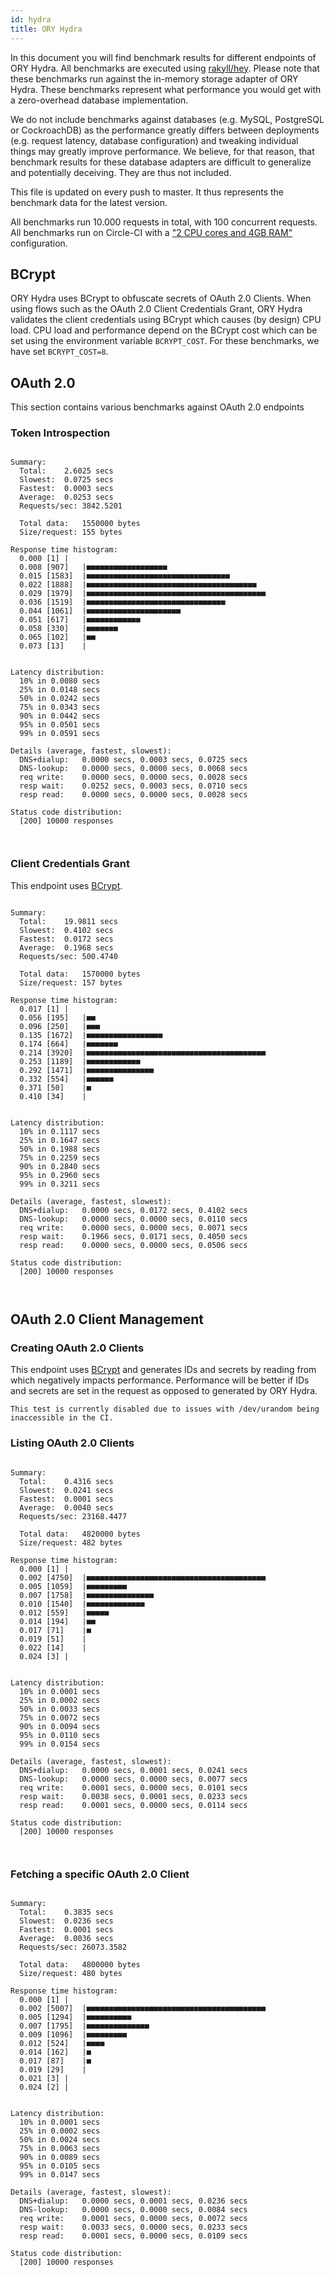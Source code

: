 ```yaml
---
id: hydra
title: ORY Hydra
---
```


In this document you will find benchmark results for different endpoints of ORY Hydra. All benchmarks are executed
using [rakyll/hey](https://github.com/rakyll/hey). Please note that these benchmarks run against the in-memory storage
adapter of ORY Hydra. These benchmarks represent what performance you would get with a zero-overhead database implementation.

We do not include benchmarks against databases (e.g. MySQL, PostgreSQL or CockroachDB) as the performance greatly differs between
deployments (e.g. request latency, database configuration) and tweaking individual things may greatly improve performance.
We believe, for that reason, that benchmark results for these database adapters are difficult to generalize and potentially
deceiving. They are thus not included.

This file is updated on every push to master. It thus represents the benchmark data for the latest version.

All benchmarks run 10.000 requests in total, with 100 concurrent requests. All benchmarks run on Circle-CI with a
["2 CPU cores and 4GB RAM"](https://support.circleci.com/hc/en-us/articles/360000489307-Why-do-my-tests-take-longer-to-run-on-CircleCI-than-locally-)
configuration.

## BCrypt

ORY Hydra uses BCrypt to obfuscate secrets of OAuth 2.0 Clients. When using flows such as the OAuth 2.0 Client Credentials
Grant, ORY Hydra validates the client credentials using BCrypt which causes (by design) CPU load. CPU load and performance
depend on the BCrypt cost which can be set using the environment variable `BCRYPT_COST`. For these benchmarks,
we have set `BCRYPT_COST=8`.

## OAuth 2.0

This section contains various benchmarks against OAuth 2.0 endpoints

### Token Introspection

```

Summary:
  Total:	2.6025 secs
  Slowest:	0.0725 secs
  Fastest:	0.0003 secs
  Average:	0.0253 secs
  Requests/sec:	3842.5201
  
  Total data:	1550000 bytes
  Size/request:	155 bytes

Response time histogram:
  0.000 [1]	|
  0.008 [907]	|■■■■■■■■■■■■■■■■■■
  0.015 [1583]	|■■■■■■■■■■■■■■■■■■■■■■■■■■■■■■■■
  0.022 [1888]	|■■■■■■■■■■■■■■■■■■■■■■■■■■■■■■■■■■■■■■
  0.029 [1979]	|■■■■■■■■■■■■■■■■■■■■■■■■■■■■■■■■■■■■■■■■
  0.036 [1519]	|■■■■■■■■■■■■■■■■■■■■■■■■■■■■■■■
  0.044 [1061]	|■■■■■■■■■■■■■■■■■■■■■
  0.051 [617]	|■■■■■■■■■■■■
  0.058 [330]	|■■■■■■■
  0.065 [102]	|■■
  0.073 [13]	|


Latency distribution:
  10% in 0.0080 secs
  25% in 0.0148 secs
  50% in 0.0242 secs
  75% in 0.0343 secs
  90% in 0.0442 secs
  95% in 0.0501 secs
  99% in 0.0591 secs

Details (average, fastest, slowest):
  DNS+dialup:	0.0000 secs, 0.0003 secs, 0.0725 secs
  DNS-lookup:	0.0000 secs, 0.0000 secs, 0.0068 secs
  req write:	0.0000 secs, 0.0000 secs, 0.0028 secs
  resp wait:	0.0252 secs, 0.0003 secs, 0.0710 secs
  resp read:	0.0000 secs, 0.0000 secs, 0.0028 secs

Status code distribution:
  [200]	10000 responses



```

### Client Credentials Grant

This endpoint uses [BCrypt](#bcrypt).

```

Summary:
  Total:	19.9811 secs
  Slowest:	0.4102 secs
  Fastest:	0.0172 secs
  Average:	0.1968 secs
  Requests/sec:	500.4740
  
  Total data:	1570000 bytes
  Size/request:	157 bytes

Response time histogram:
  0.017 [1]	|
  0.056 [195]	|■■
  0.096 [250]	|■■■
  0.135 [1672]	|■■■■■■■■■■■■■■■■■
  0.174 [664]	|■■■■■■■
  0.214 [3920]	|■■■■■■■■■■■■■■■■■■■■■■■■■■■■■■■■■■■■■■■■
  0.253 [1189]	|■■■■■■■■■■■■
  0.292 [1471]	|■■■■■■■■■■■■■■■
  0.332 [554]	|■■■■■■
  0.371 [50]	|■
  0.410 [34]	|


Latency distribution:
  10% in 0.1117 secs
  25% in 0.1647 secs
  50% in 0.1988 secs
  75% in 0.2259 secs
  90% in 0.2840 secs
  95% in 0.2960 secs
  99% in 0.3211 secs

Details (average, fastest, slowest):
  DNS+dialup:	0.0000 secs, 0.0172 secs, 0.4102 secs
  DNS-lookup:	0.0000 secs, 0.0000 secs, 0.0110 secs
  req write:	0.0000 secs, 0.0000 secs, 0.0071 secs
  resp wait:	0.1966 secs, 0.0171 secs, 0.4050 secs
  resp read:	0.0000 secs, 0.0000 secs, 0.0506 secs

Status code distribution:
  [200]	10000 responses



```

## OAuth 2.0 Client Management

### Creating OAuth 2.0 Clients

This endpoint uses [BCrypt](#bcrypt) and generates IDs and secrets by reading from  which negatively impacts
performance. Performance will be better if IDs and secrets are set in the request as opposed to generated by ORY Hydra.

```
This test is currently disabled due to issues with /dev/urandom being inaccessible in the CI.
```

### Listing OAuth 2.0 Clients

```

Summary:
  Total:	0.4316 secs
  Slowest:	0.0241 secs
  Fastest:	0.0001 secs
  Average:	0.0040 secs
  Requests/sec:	23168.4477
  
  Total data:	4820000 bytes
  Size/request:	482 bytes

Response time histogram:
  0.000 [1]	|
  0.002 [4750]	|■■■■■■■■■■■■■■■■■■■■■■■■■■■■■■■■■■■■■■■■
  0.005 [1059]	|■■■■■■■■■
  0.007 [1758]	|■■■■■■■■■■■■■■■
  0.010 [1540]	|■■■■■■■■■■■■■
  0.012 [559]	|■■■■■
  0.014 [194]	|■■
  0.017 [71]	|■
  0.019 [51]	|
  0.022 [14]	|
  0.024 [3]	|


Latency distribution:
  10% in 0.0001 secs
  25% in 0.0002 secs
  50% in 0.0033 secs
  75% in 0.0072 secs
  90% in 0.0094 secs
  95% in 0.0110 secs
  99% in 0.0154 secs

Details (average, fastest, slowest):
  DNS+dialup:	0.0000 secs, 0.0001 secs, 0.0241 secs
  DNS-lookup:	0.0000 secs, 0.0000 secs, 0.0077 secs
  req write:	0.0001 secs, 0.0000 secs, 0.0101 secs
  resp wait:	0.0038 secs, 0.0001 secs, 0.0233 secs
  resp read:	0.0001 secs, 0.0000 secs, 0.0114 secs

Status code distribution:
  [200]	10000 responses



```

### Fetching a specific OAuth 2.0 Client

```

Summary:
  Total:	0.3835 secs
  Slowest:	0.0236 secs
  Fastest:	0.0001 secs
  Average:	0.0036 secs
  Requests/sec:	26073.3582
  
  Total data:	4800000 bytes
  Size/request:	480 bytes

Response time histogram:
  0.000 [1]	|
  0.002 [5007]	|■■■■■■■■■■■■■■■■■■■■■■■■■■■■■■■■■■■■■■■■
  0.005 [1294]	|■■■■■■■■■■
  0.007 [1795]	|■■■■■■■■■■■■■■
  0.009 [1096]	|■■■■■■■■■
  0.012 [524]	|■■■■
  0.014 [162]	|■
  0.017 [87]	|■
  0.019 [29]	|
  0.021 [3]	|
  0.024 [2]	|


Latency distribution:
  10% in 0.0001 secs
  25% in 0.0002 secs
  50% in 0.0024 secs
  75% in 0.0063 secs
  90% in 0.0089 secs
  95% in 0.0105 secs
  99% in 0.0147 secs

Details (average, fastest, slowest):
  DNS+dialup:	0.0000 secs, 0.0001 secs, 0.0236 secs
  DNS-lookup:	0.0000 secs, 0.0000 secs, 0.0084 secs
  req write:	0.0001 secs, 0.0000 secs, 0.0072 secs
  resp wait:	0.0033 secs, 0.0000 secs, 0.0233 secs
  resp read:	0.0001 secs, 0.0000 secs, 0.0109 secs

Status code distribution:
  [200]	10000 responses



```
